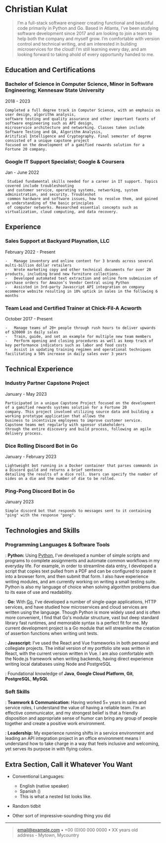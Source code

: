 Christian Kulat
============


> I’m a full-stack software engineer creating functional and beautiful code primarily in Python
> and Go. Based in Atlanta, I’ve been studying software development since 2017 and am looking 
> to join a team to help both the company and myself grow. I’m comfortable with version control 
> and technical writing, and am interested in building microservices for the cloud! I’m still 
>  learning every day, and am looking forward to taking ahold of every opportunity handed to me.


Education and Certifications
---------

### **Bachelor of Science in Computer Science, Minor in Software Engineering**; Kennesaw State University

2018 - 2023

    Completed a full degree track in Computer Science, with an emphasis on user design, algorithm analysis,
    software testing and quality assurance and other important facets of software engineering such as API design,
    microservice architecture and networking. Classes taken include Software Testing and QA, Algorithm Analysis,
    Aritifical Intelligence and Cryptography. Final semester of degree consisted of a unique capstone project
    focused on the development of a gamified rewards solution for a Fortune 20 company.

###   **Google IT Support Specialist**; Google & Coursera

Jan - June 2022

     Studied fundamental skills needed for a career in IT support. Topics covered include troubleshooting
     and customer service, operating systems, networking, system administration, and security. Troubleshot 
     common hardware and software issues, how to resolve them, and gained an understanding of the basic principles
     of computer networks. Researched essential concepts such as virtualization, cloud computing, and data recovery.

Experience
----------

### **Sales Support at Backyard Playnation, LLC**

February 2022 - Present

    -   Manage inventory and online content for 3 brands across several multi-billion dollar retailers
    -   Wrote marketing copy and other technical documents for over 20 products, including brand new furniture collections.
    -   Developed automated text extraction and online form submission of purchase orders for Amazon’s Vendor Central using Python
    -   Assisted in 3rd-party Javascript API integration on company ecommerce website resulting in 10% uptick in sales in the following 6 months


### **Team Lead and Certified Trainer at Chick-Fil-A Acworth**

October 2017 - Present

    -   Manage teams of 20+ people through rush hours to deliver upwards of $20000 in daily sales
    -   Train, guide, and set an example for multiple new team members
    -   Perform opening and closing procedures as well as keep track of key performance indicators such as labor and food costs
    -   Assist in updating training regimen and operational techniques facilitating a 50% increase in daily sales over 3 years

Technical Experience
--------------------

### **Industry Partner Capstone Project**

January - May 2023

    Participated in a unique Capstone Project focused on the development of a gamified rewards systems solution for a Fortune 20
    company. This project involved utilizing source data and building a working prototype application that allows the
    business to incentivize employees to improve customer service. Capstone teams met regularly with sponsor stakeholders
    through the entire discovery and build process, following an agile delivery process.

### **Dice Rolling Discord Bot in Go**

January - February 2023

    Lightweight bot running in a Docker container that parses commands in a Discord guild and returns a brief sentence 
    detailing the results of a dice roll. Users can specify the number of sides on a die and the number of die to be rolled.

### **Ping-Pong Discord Bot in Go**

January 2023

    Simple discord bot that responds to messages sent to it containing "ping" with the response "pong".


Technologies and Skills
--------------------

### Programming Languages & Software Tools

:   **Python:** Using [Python](https://python.org), I've developed a number of simple scripts
                and programs to complete assignments and automate common workflows in my 
                everyday life. For example, in order to streamline data entry, I developed a script that
                copies text pulled from a PDF and can be configured to paste it into a browser form, 
                and then submit that form. I also have experience writing modules, and am currently working
                on writing a small testing suite. Python is also my language of choice when solving algorithm
                problems due to its ease of use and readability.

:   **Go:** With [Go](https://go.dev), I've developed a number of single-page applications, HTTP services,
            and have studied how microservices and cloud services are written using the language. Though Python
            is more widely used and is often more convenient, I find that Go's modular structure, vast but deep
            standard library fast runtimes, and memorable syntax is a perfect fit for me. My current development 
            project is a Go module that will streamline the creation of assertion functions when writing unit tests.

:   **Javascript:** I've used the React and Vue frameworks in both personal and collegiate projects. The initial
                    version of my portfolio site was written in React, with the current version written in Vue.
                    I am also comfortable with the Node.js framework when writing backends, having direct
                    experience writing local databases using Node and PostgreSQL

:   Foundational knowledge of  **Java**, **Google Cloud Platform**, **Git**, **PostgreSQL**, **MySQL**

### Soft Skills

:   **Teamwork & Communication:** Having worked 5+ years in sales and service roles, I understand the value of having a reliable
                                  team. I'm an effective communicator, and my strongest belief is that a friendly disposition and 
                                  appropriate sense of humor can bring any group of people together and create a positive work environment.

:   **Leadership:** My experience running shifts in a service environment and leading an API integration
                    project in an office environment means I understand how to take charge in a way that feels
                    inclusive and welcoming, yet serves its purpose in with flying colors.

Extra Section, Call it Whatever You Want
----------------------------------------

* Conventional Languages:

     * English (native speaker)
     * Spanish ()
     * This is what a nested list looks like.

* Random tidbit

* Other sort of impressive-sounding thing you did

----

> <email@example.com> • +00 (0)00 000 0000 • XX years old\
> address - Mytown, Mycountry
